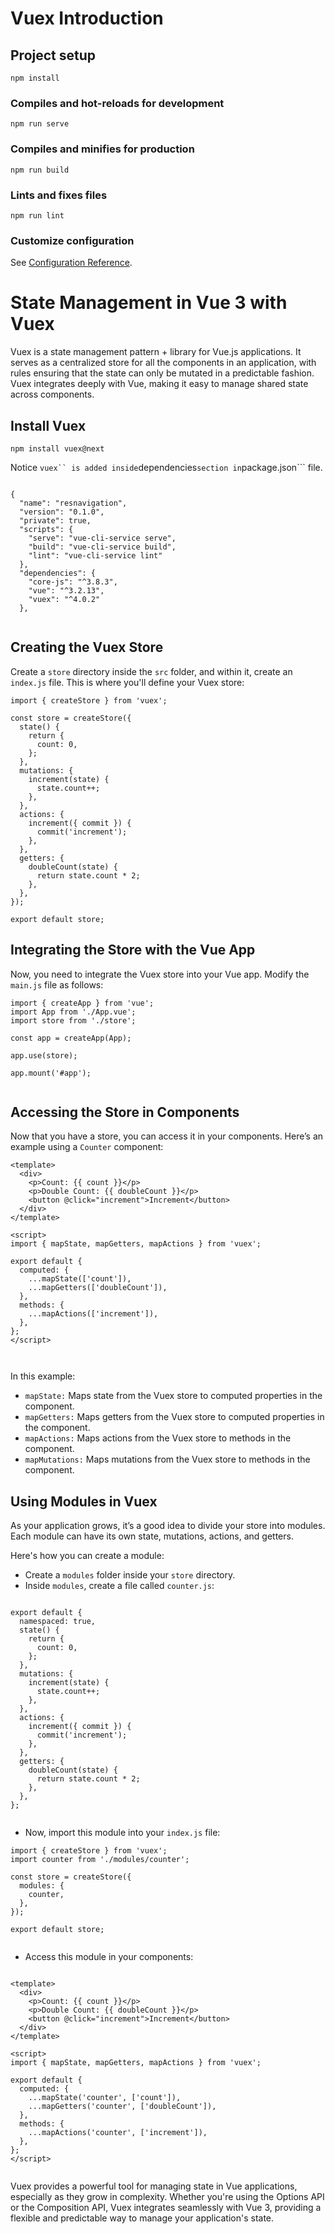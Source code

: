 # Vuex Introduction 

## Project setup
```
npm install
```

### Compiles and hot-reloads for development
```
npm run serve
```

### Compiles and minifies for production
```
npm run build
```

### Lints and fixes files
```
npm run lint
```

### Customize configuration
See [Configuration Reference](https://cli.vuejs.org/config/).




# State Management in Vue 3 with Vuex


Vuex is a state management pattern + library for Vue.js applications. It serves as a centralized store for all the components in an application, with rules ensuring that the state can only be mutated in a predictable fashion. Vuex integrates deeply with Vue, making it easy to manage shared state across components.


## Install Vuex 

```
npm install vuex@next
```

Notice  ``` vuex`` is added inside ```dependencies``` section in ```package.json``` file. 

```

{
  "name": "resnavigation",
  "version": "0.1.0",
  "private": true,
  "scripts": {
    "serve": "vue-cli-service serve",
    "build": "vue-cli-service build",
    "lint": "vue-cli-service lint"
  },
  "dependencies": {
    "core-js": "^3.8.3",
    "vue": "^3.2.13",
    "vuex": "^4.0.2"
  },


```


## Creating the Vuex Store
Create a ```store``` directory inside the ```src``` folder, and within it, create an ```index.js``` file. This is where you'll define your Vuex store:


```
import { createStore } from 'vuex';

const store = createStore({
  state() {
    return {
      count: 0,
    };
  },
  mutations: {
    increment(state) {
      state.count++;
    },
  },
  actions: {
    increment({ commit }) {
      commit('increment');
    },
  },
  getters: {
    doubleCount(state) {
      return state.count * 2;
    },
  },
});

export default store;

```


## Integrating the Store with the Vue App

Now, you need to integrate the Vuex store into your Vue app. Modify the ```main.js``` file as follows:


```
import { createApp } from 'vue';
import App from './App.vue';
import store from './store';

const app = createApp(App);

app.use(store);

app.mount('#app');


```


## Accessing the Store in Components


Now that you have a store, you can access it in your components. Here’s an example using a ```Counter```  component:

```
<template>
  <div>
    <p>Count: {{ count }}</p>
    <p>Double Count: {{ doubleCount }}</p>
    <button @click="increment">Increment</button>
  </div>
</template>

<script>
import { mapState, mapGetters, mapActions } from 'vuex';

export default {
  computed: {
    ...mapState(['count']),
    ...mapGetters(['doubleCount']),
  },
  methods: {
    ...mapActions(['increment']),
  },
};
</script>



```

In this example:

* ```mapState:``` Maps state from the Vuex store to computed properties in the component.
* ```mapGetters:``` Maps getters from the Vuex store to computed properties in the component.
* ```mapActions:``` Maps actions from the Vuex store to methods in the component.
* ```mapMutations:``` Maps mutations from the Vuex store to methods in the component.



## Using Modules in Vuex

As your application grows, it’s a good idea to divide your store into modules. Each module can have its own state, mutations, actions, and getters.



Here's how you can create a module:

* Create a ```modules``` folder inside your ```store``` directory.
* Inside ```modules```, create a file called ```counter.js```:

```

export default {
  namespaced: true,
  state() {
    return {
      count: 0,
    };
  },
  mutations: {
    increment(state) {
      state.count++;
    },
  },
  actions: {
    increment({ commit }) {
      commit('increment');
    },
  },
  getters: {
    doubleCount(state) {
      return state.count * 2;
    },
  },
};


```

* Now, import this module into your ```index.js``` file:


```
import { createStore } from 'vuex';
import counter from './modules/counter';

const store = createStore({
  modules: {
    counter,
  },
});

export default store;


```

* Access this module in your components:


```

<template>
  <div>
    <p>Count: {{ count }}</p>
    <p>Double Count: {{ doubleCount }}</p>
    <button @click="increment">Increment</button>
  </div>
</template>

<script>
import { mapState, mapGetters, mapActions } from 'vuex';

export default {
  computed: {
    ...mapState('counter', ['count']),
    ...mapGetters('counter', ['doubleCount']),
  },
  methods: {
    ...mapActions('counter', ['increment']),
  },
};
</script>


```

Vuex provides a powerful tool for managing state in Vue applications, especially as they grow in complexity. Whether you're using the Options API or the Composition API, Vuex integrates seamlessly with Vue 3, providing a flexible and predictable way to manage your application's state.




